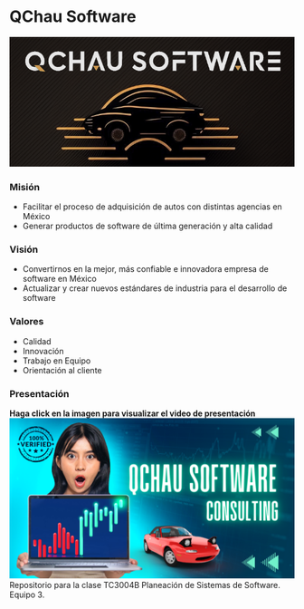 # QChau Software

![company logo](https://github.com/sebasgonvitec/qchau-software/blob/main/wiki/InfoGeneral/Logo.png)
### Misión
- Facilitar el proceso de adquisición de autos con distintas agencias en México
- Generar productos de software de última generación y alta calidad

### Visión
- Convertirnos en la mejor, más confiable e innovadora empresa de software en México
- Actualizar y crear nuevos estándares de industria para el desarrollo de software

### Valores
- Calidad
- Innovación
- Trabajo en Equipo
- Orientación al cliente

### Presentación
**Haga click en la imagen para visualizar el video de presentación**
[![QChau Software](https://github.com/sebasgonvitec/qchau-software/blob/main/wiki/InfoGeneral/img/QChau_Software.png)](https://www.youtube.com/watch?v=WTkRasVWe3w "QChau")
</br>
Repositorio para la clase TC3004B Planeación de Sistemas de Software. Equipo 3.
